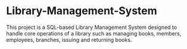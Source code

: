 # Library-Management-System
This project is a SQL-based Library Management System designed to handle core operations of a library such as managing books, members, employees, branches, issuing and returning books.
